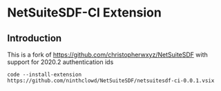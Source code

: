 # NetSuiteSDF-CI Extension

## Introduction

This is a fork of https://github.com/christopherwxyz/NetSuiteSDF with support for 2020.2 authentication ids

`code --install-extension https://github.com/ninthclowd/NetSuiteSDF/netsuitesdf-ci-0.0.1.vsix`

